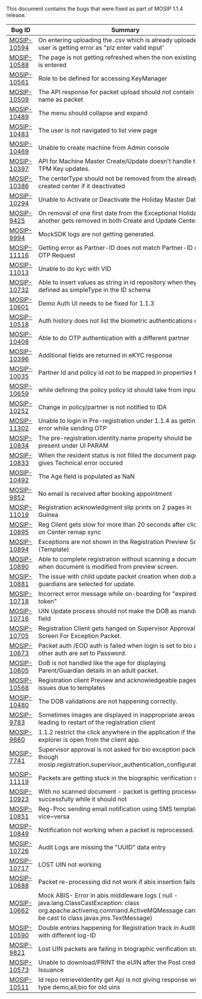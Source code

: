This document contains the bugs that were fixed as part of MOSIP 1.1.4 release.

Bug ID | Summary | Module
-------|---------|-------
[MOSIP-10594](https://mosip.atlassian.net/browse/MOSIP-10594) | On entering uploading the .csv which is already uploaded user is getting error as "plz enter valid input' | Admin Services
[MOSIP-10588](https://mosip.atlassian.net/browse/MOSIP-10588) | The page is not getting refreshed when the non existing RID is entered | Admin Services
[MOSIP-10561](https://mosip.atlassian.net/browse/MOSIP-10561) | Role to be defined for accessing KeyManager | Admin Services
[MOSIP-10509](https://mosip.atlassian.net/browse/MOSIP-10509) | The API response for packet upload should not contain table name as packet | Admin Services
[MOSIP-10489](https://mosip.atlassian.net/browse/MOSIP-10489) | The menu should collapse and expand  | Admin Services
[MOSIP-10483](https://mosip.atlassian.net/browse/MOSIP-10483) | The user is not navigated to list view page | Admin Services
[MOSIP-10469](https://mosip.atlassian.net/browse/MOSIP-10469) | Unable to create machine from Admin console  | Admin Services
[MOSIP-10397](https://mosip.atlassian.net/browse/MOSIP-10397) | API for Machine Master Create/Update doesn't handle the TPM Key updates. | Admin Services
[MOSIP-10386](https://mosip.atlassian.net/browse/MOSIP-10386) | The  centerType should not be removed from the already created center if it deactivated  | Admin Services
[MOSIP-10294](https://mosip.atlassian.net/browse/MOSIP-10294) | Unable to Activate or Deactivate the Holiday Master Data | Admin Services
[MOSIP-9425](https://mosip.atlassian.net/browse/MOSIP-9425) | On removal of one first date  from the  Exceptional Holiday another gets removed  in both Create and Update Center UI | Admin Services
[MOSIP-9994](https://mosip.atlassian.net/browse/MOSIP-9994) | MockSDK logs are not getting generated. | Mocks
[MOSIP-11116](https://mosip.atlassian.net/browse/MOSIP-11116) | Getting error as Partner-ID does not match Partner-ID of OTP Request | IDA / ID Repository
[MOSIP-11013](https://mosip.atlassian.net/browse/MOSIP-11013) | Unable to do kyc with VID | IDA / ID Repository
[MOSIP-10732](https://mosip.atlassian.net/browse/MOSIP-10732) | Able to insert values as string in id repository when they are defined as simpleType in the ID schema | IDA / ID Repository
[MOSIP-10601](https://mosip.atlassian.net/browse/MOSIP-10601) | Demo Auth UI needs to be fixed for 1.1.3 | IDA / ID Repository
[MOSIP-10518](https://mosip.atlassian.net/browse/MOSIP-10518) | Auth history does not list the biometric authentications done | IDA / ID Repository
[MOSIP-10408](https://mosip.atlassian.net/browse/MOSIP-10408) | Able to do OTP authentication with a different partner | IDA / ID Repository
[MOSIP-10396](https://mosip.atlassian.net/browse/MOSIP-10396) | Additional fields are returned in eKYC response | IDA / ID Repository
[MOSIP-10035](https://mosip.atlassian.net/browse/MOSIP-10035) | Partner Id and policy id not to be mapped in properties file | IDA / ID Repository
[MOSIP-10659](https://mosip.atlassian.net/browse/MOSIP-10659) | while defining the policy policy id should take from input | Partner Management
[MOSIP-10252](https://mosip.atlassian.net/browse/MOSIP-10252) | Change in policy/partner is not notified to IDA | Partner Management
[MOSIP-11302](https://mosip.atlassian.net/browse/MOSIP-11302) | Unable to login in Pre-registration under 1.1.4  as getting error while sending OTP | Pre-registration
[MOSIP-10834](https://mosip.atlassian.net/browse/MOSIP-10834) | The pre-registration.identity.name property should be present under UI PARAM | Pre-registration
[MOSIP-10833](https://mosip.atlassian.net/browse/MOSIP-10833) | When the resident status is not filled the document page gives Technical error occured | Pre-registration
[MOSIP-10492](https://mosip.atlassian.net/browse/MOSIP-10492) | The Age field is populated as NaN | Pre-registration
[MOSIP-9852](https://mosip.atlassian.net/browse/MOSIP-9852) | No email is received after booking appointment | Pre-registration
[MOSIP-11019](https://mosip.atlassian.net/browse/MOSIP-11019) | Registration acknowledgment slip prints on 2 pages in Guinea | Registration Client
[MOSIP-10895](https://mosip.atlassian.net/browse/MOSIP-10895) | Reg Client gets slow for more than 20 seconds after clicking on Center remap sync  | Registration Client
[MOSIP-10894](https://mosip.atlassian.net/browse/MOSIP-10894) | Exceptions are not shown in the Registration Preview Screen (Template) | Registration Client
[MOSIP-10890](https://mosip.atlassian.net/browse/MOSIP-10890) | Able to complete registration without scanning a document, when document is modified from preview screen. | Registration Client
[MOSIP-10881](https://mosip.atlassian.net/browse/MOSIP-10881) | The issue with child update packet creation when dob and guardians are selected for update. | Registration Client
[MOSIP-10718](https://mosip.atlassian.net/browse/MOSIP-10718) | Incorrect error message while on-boarding for "expired token" | Registration Client
[MOSIP-10716](https://mosip.atlassian.net/browse/MOSIP-10716) | UIN Update process should not make the DOB as mandatory field | Registration Client
[MOSIP-10705](https://mosip.atlassian.net/browse/MOSIP-10705) | Registration Client gets hanged on Supervisor Approval Screen For Exception Packet.  | Registration Client
[MOSIP-10673](https://mosip.atlassian.net/browse/MOSIP-10673) | Packet auth /EOD auth is failed when login is set to bio and other auth are set to Password. | Registration Client
[MOSIP-10605](https://mosip.atlassian.net/browse/MOSIP-10605) | DoB is not handled like the age for displaying Parent/Guardian details in an adult packet. | Registration Client
[MOSIP-10568](https://mosip.atlassian.net/browse/MOSIP-10568) | Registration client Preview and acknowledgeable pages have issues due to templates | Registration Client
[MOSIP-10480](https://mosip.atlassian.net/browse/MOSIP-10480) | The DOB validations are not happening correctly. | Registration Client
[MOSIP-9783](https://mosip.atlassian.net/browse/MOSIP-9783) | Sometimes images are displayed in inappropriate areas leading to restart of the registration client | Registration Client
[MOSIP-9660](https://mosip.atlassian.net/browse/MOSIP-9660) | 1.1.2 restrict the click anywhere in the application if the file explorer is open from the client app. | Registration Client
[MOSIP-7741](https://mosip.atlassian.net/browse/MOSIP-7741) | Supervisor approval is not asked for bio exception packets though mosip.registration.supervisor_authentication_configuration=Y | Registration Client
[MOSIP-11119](https://mosip.atlassian.net/browse/MOSIP-11119) | Packets are getting stuck in the biographic verification stage | Registration Processor
[MOSIP-10923](https://mosip.atlassian.net/browse/MOSIP-10923) | With no scanned document - packet is getting processed successfully while it should not | Registration Processor
[MOSIP-10851](https://mosip.atlassian.net/browse/MOSIP-10851) | Reg-Proc sending email notification using SMS template and vice~versa | Registration Processor
[MOSIP-10849](https://mosip.atlassian.net/browse/MOSIP-10849) | Notification not working when a packet is reprocessed. | Registration Processor
[MOSIP-10726](https://mosip.atlassian.net/browse/MOSIP-10726) | Audit Logs are missing the "UUID" data entry | Registration Processor
[MOSIP-10717](https://mosip.atlassian.net/browse/MOSIP-10717) | LOST UIN not working | Registration Processor
[MOSIP-10688](https://mosip.atlassian.net/browse/MOSIP-10688) | Packet re-processing did not work if abis insertion fails. | Registration Processor
[MOSIP-10662](https://mosip.atlassian.net/browse/MOSIP-10662) | Mock ABIS- Error in abis middleware logs ( null - java.lang.ClassCastException: class org.apache.activemq.command.ActiveMQMessage cannot be cast to class javax.jms.TextMessage) | Registration Processor
[MOSIP-10590](https://mosip.atlassian.net/browse/MOSIP-10590) | Double entries happening for Registration track in Audit log with different log-ID | Registration Processor
[MOSIP-9821](https://mosip.atlassian.net/browse/MOSIP-9821) | Lost UIN packets are failing in biographic verification stage. | Registration Processor
[MOSIP-10573](https://mosip.atlassian.net/browse/MOSIP-10573) | Unable to download/PRINT the eUIN after the Post credential Issuance  | Resident Services
[MOSIP-10511](https://mosip.atlassian.net/browse/MOSIP-10511) | Id repo  retrieveIdentity get Api is not giving response with type demo,all,bio for old uins | IDA / ID Repository

